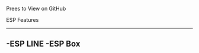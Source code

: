 Prees to View on GitHub




 ESP Features
 
 
 
----------------------------------------

-ESP LINE
-ESP Box
----------------------------------------




